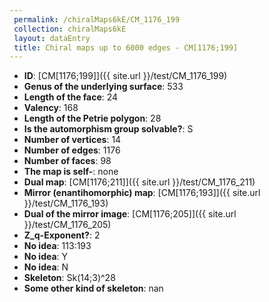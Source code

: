 ```yaml
--- 
 permalink: /chiralMaps6kE/CM_1176_199 
 collection: chiralMaps6kE
 layout: dataEntry
 title: Chiral maps up to 6000 edges - CM[1176;199]
---
```


- **ID**: [CM[1176;199]]({{ site.url }}/test/CM_1176_199)
- **Genus of the underlying surface**: 533
- **Length of the face**: 24
- **Valency**: 168
- **Length of the Petrie polygon**: 28
- **Is the automorphism group solvable?**: S
- **Number of vertices**: 14
- **Number of edges**: 1176
- **Number of faces**: 98
- **The map is self-**: none
- **Dual map**: [CM[1176;211]]({{ site.url }}/test/CM_1176_211)
- **Mirror (enantihomorphic) map**: [CM[1176;193]]({{ site.url }}/test/CM_1176_193)
- **Dual of the mirror image**: [CM[1176;205]]({{ site.url }}/test/CM_1176_205)
- **Z_q-Exponent?**: 2
- **No idea**:  113:193
- **No idea**: Y
- **No idea**: N
- **Skeleton**: Sk(14;3)^28
- **Some other kind of skeleton**: nan

